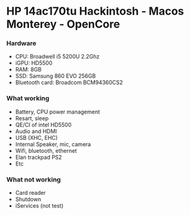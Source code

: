 # HP 14ac170tu Hackintosh - Macos Monterey - OpenCore

### Hardware
* CPU: Broadwell i5 5200U 2.2Ghz
* iGPU: HD5500 
* RAM: 8GB
* SSD: Samsung 860 EVO 256GB
* Bluetooth card:  Broadcom BCM94360CS2
### What working
* Battery, CPU power management
* Resart, sleep
* QE/CI of intel HD5500
* Audio and HDMI
* USB (XHC, EHC)
* Internal Speaker, mic, camera
* Wifi, bluetooth, ethernet
* Elan trackpad PS2
* Etc
### What not working
* Card reader
* Shutdown
* iServices (not test)